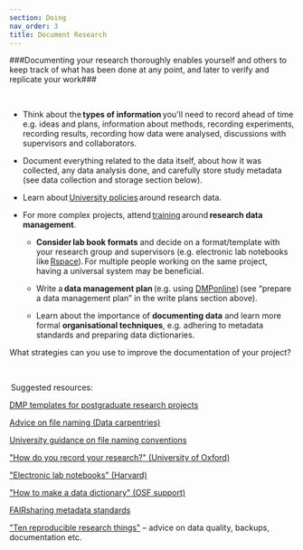 ```yaml
---
section: Doing
nav_order: 3
title: Document Research
---
```


###Documenting your research thoroughly enables yourself and others to keep track of what has been done at any point, and later to verify and replicate your work###

  

  - Think about the **types of information** you'll need to record ahead of time e.g. ideas and plans, information about methods, recording experiments, recording results, recording how data were analysed, discussions with supervisors and collaborators.  

  - Document everything related to the data itself, about how it was collected, any data analysis done, and carefully store study metadata (see data collection and storage section below). 

  - Learn about [University policies](https://www.ed.ac.uk/information-services/about/policies-and-regulations/research-data-policy) around research data.  

- For more complex projects, attend [training](https://www.ed.ac.uk/information-services/research-support/research-data-service/research-data-training-skills) around **research data management**.  

  - **Consider lab book formats** and decide on a format/template with your research group and supervisors (e.g. electronic lab notebooks like [Rspace](https://www.ed.ac.uk/information-services/research-support/research-data-service/during/open-research-tools/rspace-notebooks)). For multiple people working on the same project, having a universal system may be beneficial. 

  - Write a **data management plan** (e.g. using [DMPonline](https://dmponline.ed.ac.uk/?perform_check=false)) (see “prepare a data management plan” in the write plans section above). 

  - Learn about the importance of **documenting data** and learn more formal **organisational techniques**, e.g. adhering to metadata standards and preparing data dictionaries. 

 

 

What strategies can you use to improve the documentation of your project? 

  

 Suggested resources:  

[DMP templates for postgraduate research projects](https://researchdata.ox.ac.uk/dmp-templates)

[Advice on file naming (Data carpentries)](https://datacarpentry.org/rr-organization1/01-file-naming/index.html)

[University guidance on file naming conventions](https://data-protection.ed.ac.uk/records-management/practical-guidance/naming-conventions)

["How do you record your research?" (University of Oxford)](https://www.it.ox.ac.uk/article/research-notetaking-and-elns)

["Electronic lab notebooks" (Harvard)](https://datamanagement.hms.harvard.edu/collect-analyze/electronic-lab-notebooks) 

["How to make a data dictionary" (OSF support)](https://help.osf.io/article/217-how-to-make-a-data-dictionary)

[FAIRsharing metadata standards](https://fairsharing.org/)

["Ten reproducible research things"](https://guereslib.github.io/ten-reproducible-research-things/) – advice on data quality, backups, documentation etc.  

 

 
